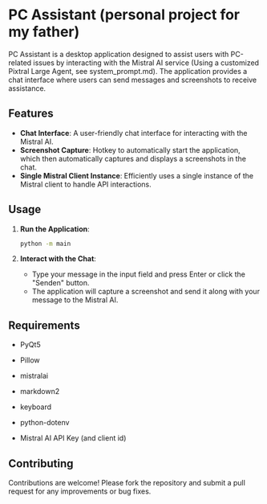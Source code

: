 # PC Assistant (personal project for my father)

PC Assistant is a desktop application designed to assist users with PC-related issues by interacting with the Mistral AI service (Using a customized Pixtral Large Agent, see system_prompt.md). The application provides a chat interface where users can send messages and screenshots to receive assistance.

## Features

- **Chat Interface**: A user-friendly chat interface for interacting with the Mistral AI.
- **Screenshot Capture**: Hotkey to automatically start the application, which then automatically captures and displays a screenshots in the chat.
- **Single Mistral Client Instance**: Efficiently uses a single instance of the Mistral client to handle API interactions.

<!--## Installation

1. **Clone the Repository**:
   ```bash
   git clone https://github.com/yourusername/pc_problem_helper.git
   cd pc_problem_helper
   ```

2. **Install Dependencies**:
   Ensure you have Python installed, then run:
   ```bash
   pip install -r requirements.txt
   ```
   
   -->
## Usage

1. **Run the Application**:
   ```bash
   python -m main
   ```

2. **Interact with the Chat**:
   - Type your message in the input field and press Enter or click the "Senden" button.
   - The application will capture a screenshot and send it along with your message to the Mistral AI.

## Requirements

- PyQt5
- Pillow
- mistralai
- markdown2
- keyboard
- python-dotenv


- Mistral AI API Key (and client id)

## Contributing

Contributions are welcome! Please fork the repository and submit a pull request for any improvements or bug fixes.
